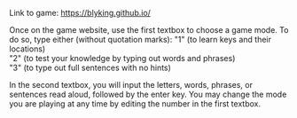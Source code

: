 Link to game: https://blyking.github.io/

Once on the game website, use the first textbox to choose a game mode. To do so, type either (without quotation marks):
"1" (to learn keys and their locations)  
"2" (to test your knowledge by typing out words and phrases)  
"3" (to type out full sentences with no hints)  

In the second textbox, you will input the letters, words, phrases, or sentences read aloud, followed by the enter key. You may change the mode you are playing at any time by editing the number in the first textbox.